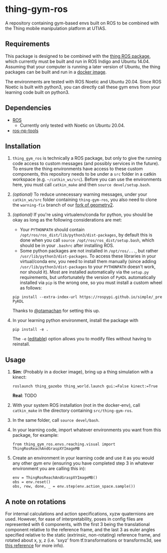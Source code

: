 # thing-gym-ros
A repository containing gym-based envs built on ROS to be combined with the Thing mobile manipulation platform at UTIAS. 

## Requirements
This package is designed to be combined with the [thing ROS package](https://github.com/utiasSTARS/thing), which currently must be built and run in ROS Indigo and Ubuntu 14.04. Assuming that your computer is running a later version of Ubuntu, the thing packages can be built and run in a [docker image](https://github.com/trevorablett/rosdocked-thing/tree/nvidia-fixes).

The environments are tested with ROS Noetic and Ubuntu 20.04. Since ROS Noetic is built with python3, you can directly call these gym envs from your learning code built on python3.

## Dependencies
- [ROS](http://wiki.ros.org/noetic/Installation)
    - Currently only tested with Noetic on Ubuntu 20.04.
- [ros-np-tools](https://github.com/utiasSTARS/ros-np-tools)

## Installation
1. `thing_gym_ros` is technically a ROS package, but only to give the running code access to custom messages (and possibly services in the future). To ensure the thing environments have access to these custom components, this repository needs to be under a `src` folder in a catkin workspace (e.g. `~/catkin_ws/src`). Before you can use the environments here, you must call `catkin_make` and then `source devel/setup.bash`.

2. *(optional)* To reduce unnecessary warning messages, under your `catkin_ws/src` folder containing `thing-gym-ros`, you also need to clone the `warning-fix` branch of our [fork of geometry2](https://github.com/trevorablett/geometry2/tree/warning-fix).

3. *(optional)* If you're using virtualenv/conda for python, you should be okay as long as the following considerations are met:
    - Your `PYTHONPATH` should contain `/opt/ros/ros_dist/lib/python3/dist-packages`, by default this is done when you call `source /opt/ros/ros_dist/setup.bash`, which should be in your `.bashrc` after installing ROS.
    - Some python packages are not installed in `/opt/ros/...`, but rather `/usr/lib/python3/dist-packages`. To access these libraries in your virtual/conda env, you need to install them manually (since adding `/usr/lib/python3/dist-packages` to your `PYTHONPATH` doesn't work, nor should it). Most are installed automatically via the `setup.py` requirements, but unfortunately the version of `PyKDL` automatically installed via `pip` is the wrong one, so you must install a custom wheel as follows:
    ```
    pip install --extra-index-url https://rospypi.github.io/simple/_pre PyKDL
    ``` 
    Thanks to [@otamachan](https://github.com/otamachan) for setting this up.

4. In your learning python environment, install the package with
    ```
    pip install -e .
    ```
    The `-e` ([editable](https://pip.pypa.io/en/stable/reference/pip_install/#editable-installs)) option allows you to modify files without having to reinstall.

## Usage

1. **Sim**: (Probably in a docker image), bring up a thing simulation with a kinect:
    ```
    roslaunch thing_gazebo thing_world.launch gui:=False kinect:=True
    ```
   **Real**: TODO

2. With your system ROS installation (not in the docker-env), call `catkin_make` in the directory containing `src/thing-gym-ros`.

3. In the same folder, call `source devel/bash`.

4. In your learning code, import whatever environments you want from this package, for example:
    ```
    from thing_gym_ros.envs.reaching.visual import ThingRosReachAndGraspXYImageMB
    ```
  
5. Create an environment in your learning code and use it as you would any other gym env (ensuring you have completed step 3 in whatever environment you are calling this in):
    ```
    env = ThingRosReachAndGraspXYImageMB()
    obs = env.reset()
    obs, rew, done, _ = env.step(env.action_space.sample())
    ```
## A note on rotations
For internal calculations and action specifications, xyzw quaternions are used. However, for ease of interpretability, poses in config files are represented with 6 components, with the first 3 being the translational component relative to the reference frame, and the last 3 as euler angles specified relative to the static (extrinsic, non-rotating) reference frame, and rotated about x, y, z (i.e. 'sxyz' from tf.transformations or transforms3d, see [this reference](https://matthew-brett.github.io/transforms3d/reference/transforms3d.euler.html#specifying-angle-conventions) for more info).

